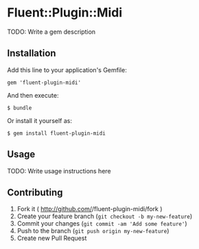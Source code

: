 # Fluent::Plugin::Midi

TODO: Write a gem description

## Installation

Add this line to your application's Gemfile:

    gem 'fluent-plugin-midi'

And then execute:

    $ bundle

Or install it yourself as:

    $ gem install fluent-plugin-midi

## Usage

TODO: Write usage instructions here

## Contributing

1. Fork it ( http://github.com/<my-github-username>/fluent-plugin-midi/fork )
2. Create your feature branch (`git checkout -b my-new-feature`)
3. Commit your changes (`git commit -am 'Add some feature'`)
4. Push to the branch (`git push origin my-new-feature`)
5. Create new Pull Request

